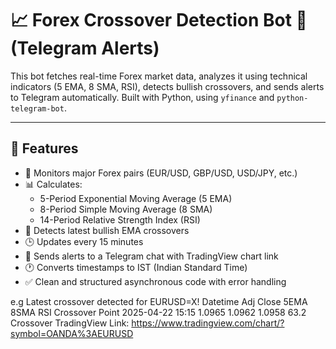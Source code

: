 # 📈 Forex Crossover Detection Bot 🔔 (Telegram Alerts)

This bot fetches real-time Forex market data, analyzes it using technical indicators (5 EMA, 8 SMA, RSI), detects bullish crossovers, and sends alerts to Telegram automatically. Built with Python, using `yfinance` and `python-telegram-bot`.

---

## 🚀 Features

- 💸 Monitors major Forex pairs (EUR/USD, GBP/USD, USD/JPY, etc.)
- 📊 Calculates:
  - 5-Period Exponential Moving Average (5 EMA)
  - 8-Period Simple Moving Average (8 SMA)
  - 14-Period Relative Strength Index (RSI)
- 🔄 Detects latest bullish EMA crossovers
- 🕒 Updates every 15 minutes
- 📲 Sends alerts to a Telegram chat with TradingView chart link
- 🕐 Converts timestamps to IST (Indian Standard Time)
- ✅ Clean and structured asynchronous code with error handling

e.g
Latest crossover detected for EURUSD=X!
 Datetime          Adj Close       5EMA       8SMA       RSI Crossover Point
2025-04-22 15:15   1.0965          1.0962     1.0958     63.2 Crossover
TradingView Link: https://www.tradingview.com/chart/?symbol=OANDA%3AEURUSD


